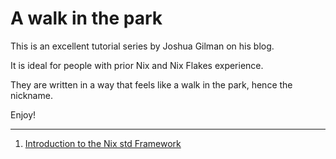# A walk in the park

This is an excellent tutorial series by Joshua Gilman on his blog.

It is ideal for people with prior Nix and Nix Flakes experience.

They are written in a way that feels like a walk in the park, hence the nickname.

Enjoy!

---

1. [Introduction to the Nix std Framework][std-blog-1]

[std-blog-1]: https://blog.jmgilman.com/an-introduction-to-nix-std/
